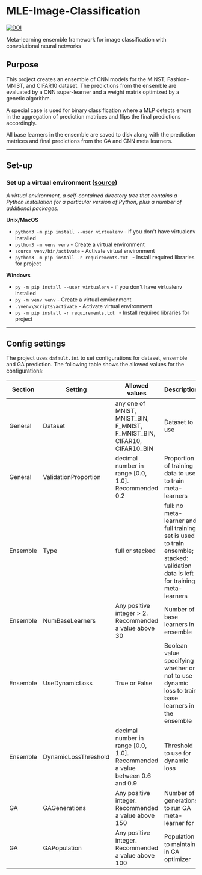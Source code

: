 # MLE-Image-Classification


[![DOI](https://zenodo.org/badge/DOI/10.5281/zenodo.5595409.svg)](https://doi.org/10.5281/zenodo.5595409)




Meta-learning ensemble framework for image classification with convolutional neural networks


## Purpose
This project creates an ensemble of CNN models for the MINST, Fashion-MNIST, and CIFAR10 dataset. The predictions from the ensemble are evaluated by a CNN super-learner and a weight matrix optimized by a genetic algorithm.


A special case is used for binary classification where a MLP detects errors in the aggregation of prediction matrices and flips the final predictions accordingly.

All base learners in the ensemble are saved to disk along with the prediction matrices and final predictions from the GA and CNN meta learners.

---

## Set-up
### Set up a virtual environment ([source](https://docs.python.org/3/tutorial/venv.html#virtual-environments-and-packages))
*A virtual environment, a self-contained directory tree that contains a Python installation for a particular version of Python, plus a number of additional packages.*

**Unix/MacOS**
* `python3 -m pip install --user virtualenv` - if you don't have virtualenv installed
* `python3 -m venv venv` - Create a virtual environment
* `source venv/bin/activate` - Activate virtual environment
* `python3 -m pip install -r requirements.txt ` - Install required libraries for project

**Windows**
* `py -m pip install --user virtualenv` - if you don't have virtualenv installed
* `py -m venv venv` - Create a virtual environment
* `.\venv\Scripts\activate` - Activate virtual environment
* `py -m pip install -r requirements.txt ` - Install required libraries for project

---

## Config settings
The project uses `dafault.ini` to set configurations for dataset, ensemble and GA prediction. The following table shows the allowed values for the configurations:

| Section  | Setting              | Allowed values                                                              | Description                                                                                                                        |
|----------|----------------------|-----------------------------------------------------------------------------|------------------------------------------------------------------------------------------------------------------------------------|
| General  | Dataset              | any one of MNIST, MNIST_BIN, F_MNIST, F_MNIST_BIN, CIFAR10, CIFAR10_BIN     | Dataset to use                                                                                                                     |
| General  | ValidationProportion | decimal number in range [0.0, 1.0]. Recommended 0.2                         | Proportion of training data to use to train meta-learners                                                                          |
| Ensemble | Type                 | full or stacked                                                             | full: no meta-learner and full training set is used to train ensemble; stacked: validation data is left for training meta-learners |
| Ensemble | NumBaseLearners      | Any positive integer > 2. Recommended a value above 30                      | Number of base learners in ensemble                                                                                                |
| Ensemble | UseDynamicLoss       | True or False                                                               | Boolean value specifying whether or not to use dynamic loss to train base learners in the ensemble                                 |
| Ensemble | DynamicLossThreshold | decimal number in range [0.0, 1.0]. Recommended a value between 0.6 and 0.9 | Threshold to use for dynamic loss                                                                                                  |
| GA       | GAGenerations        | Any positive integer. Recommended a value above 150                         | Number of generations to run GA meta-learner for                                                                                   |
| GA       | GAPopulation         | Any positive integer. Recommended a value above 100                         | Population to maintain in GA optimizer                                                                                             |
